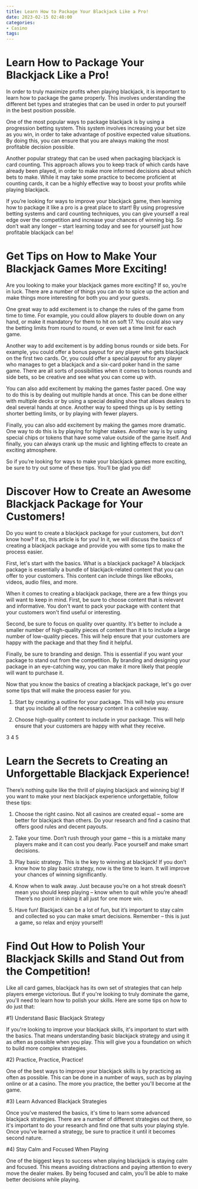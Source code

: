 ```yaml
---
title: Learn How to Package Your Blackjack Like a Pro!
date: 2023-02-15 02:48:00
categories:
- Casino
tags:
---
```



#  Learn How to Package Your Blackjack Like a Pro!

In order to truly maximize profits when playing blackjack, it is important to learn how to package the game properly. This involves understanding the different bet types and strategies that can be used in order to put yourself in the best position possible.

One of the most popular ways to package blackjack is by using a progression betting system. This system involves increasing your bet size as you win, in order to take advantage of positive expected value situations. By doing this, you can ensure that you are always making the most profitable decision possible.

Another popular strategy that can be used when packaging blackjack is card counting. This approach allows you to keep track of which cards have already been played, in order to make more informed decisions about which bets to make. While it may take some practice to become proficient at counting cards, it can be a highly effective way to boost your profits while playing blackjack.

If you’re looking for ways to improve your blackjack game, then learning how to package it like a pro is a great place to start! By using progressive betting systems and card counting techniques, you can give yourself a real edge over the competition and increase your chances of winning big. So don’t wait any longer – start learning today and see for yourself just how profitable blackjack can be!

#  Get Tips on How to Make Your Blackjack Games More Exciting!

Are you looking to make your blackjack games more exciting? If so, you’re in luck. There are a number of things you can do to spice up the action and make things more interesting for both you and your guests.

One great way to add excitement is to change the rules of the game from time to time. For example, you could allow players to double down on any hand, or make it mandatory for them to hit on soft 17. You could also vary the betting limits from round to round, or even set a time limit for each game.

Another way to add excitement is by adding bonus rounds or side bets. For example, you could offer a bonus payout for any player who gets blackjack on the first two cards. Or, you could offer a special payout for any player who manages to get a blackjack and a six-card poker hand in the same game. There are all sorts of possibilities when it comes to bonus rounds and side bets, so be creative and see what you can come up with.

You can also add excitement by making the games faster paced. One way to do this is by dealing out multiple hands at once. This can be done either with multiple decks or by using a special dealing shoe that allows dealers to deal several hands at once. Another way to speed things up is by setting shorter betting limits, or by playing with fewer players.

Finally, you can also add excitement by making the games more dramatic. One way to do this is by playing for higher stakes. Another way is by using special chips or tokens that have some value outside of the game itself. And finally, you can always crank up the music and lighting effects to create an exciting atmosphere.

So if you’re looking for ways to make your blackjack games more exciting, be sure to try out some of these tips. You’ll be glad you did!

#  Discover How to Create an Awesome Blackjack Package for Your Customers!

Do you want to create a blackjack package for your customers, but don't know how? If so, this article is for you! In it, we will discuss the basics of creating a blackjack package and provide you with some tips to make the process easier.

First, let's start with the basics. What is a blackjack package? A blackjack package is essentially a bundle of blackjack-related content that you can offer to your customers. This content can include things like eBooks, videos, audio files, and more.

When it comes to creating a blackjack package, there are a few things you will want to keep in mind. First, be sure to choose content that is relevant and informative. You don't want to pack your package with content that your customers won't find useful or interesting.

Second, be sure to focus on quality over quantity. It's better to include a smaller number of high-quality pieces of content than it is to include a large number of low-quality pieces. This will help ensure that your customers are happy with the package and that they find it helpful.

Finally, be sure to branding and design. This is essential if you want your package to stand out from the competition. By branding and designing your package in an eye-catching way, you can make it more likely that people will want to purchase it.

Now that you know the basics of creating a blackjack package, let's go over some tips that will make the process easier for you.

1. Start by creating a outline for your package. This will help you ensure that you include all of the necessary content in a cohesive way.

2. Choose high-quality content to include in your package. This will help ensure that your customers are happy with what they receive.

3 4 5

#  Learn the Secrets to Creating an Unforgettable Blackjack Experience! 

There’s nothing quite like the thrill of playing blackjack and winning big! If you want to make your next blackjack experience unforgettable, follow these tips:

1. Choose the right casino. Not all casinos are created equal – some are better for blackjack than others. Do your research and find a casino that offers good rules and decent payouts.

2. Take your time. Don’t rush through your game – this is a mistake many players make and it can cost you dearly. Pace yourself and make smart decisions.

3. Play basic strategy. This is the key to winning at blackjack! If you don’t know how to play basic strategy, now is the time to learn. It will improve your chances of winning significantly.

4. Know when to walk away. Just because you’re on a hot streak doesn’t mean you should keep playing – know when to quit while you’re ahead! There’s no point in risking it all just for one more win.

5. Have fun! Blackjack can be a lot of fun, but it’s important to stay calm and collected so you can make smart decisions. Remember – this is just a game, so relax and enjoy yourself!

#  Find Out How to Polish Your Blackjack Skills and Stand Out from the Competition!

Like all card games, blackjack has its own set of strategies that can help players emerge victorious. But if you're looking to truly dominate the game, you'll need to learn how to polish your skills. Here are some tips on how to do just that:

#1) Understand Basic Blackjack Strategy

If you're looking to improve your blackjack skills, it's important to start with the basics. That means understanding basic blackjack strategy and using it as often as possible when you play. This will give you a foundation on which to build more complex strategies.

#2) Practice, Practice, Practice!

One of the best ways to improve your blackjack skills is by practicing as often as possible. This can be done in a number of ways, such as by playing online or at a casino. The more you practice, the better you'll become at the game.

#3) Learn Advanced Blackjack Strategies

Once you've mastered the basics, it's time to learn some advanced blackjack strategies. There are a number of different strategies out there, so it's important to do your research and find one that suits your playing style. Once you've learned a strategy, be sure to practice it until it becomes second nature.

#4) Stay Calm and Focused When Playing

One of the biggest keys to success when playing blackjack is staying calm and focused. This means avoiding distractions and paying attention to every move the dealer makes. By being focused and calm, you'll be able to make better decisions while playing.